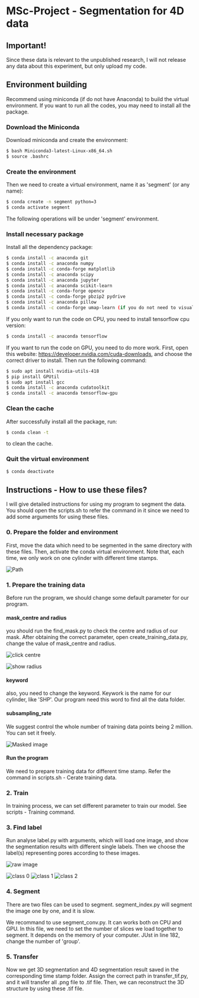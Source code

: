 # MSc-Project - Segmentation for 4D data

## Important!

Since these data is relevant to the unpublished research, I will not release any data about this experiment, but only upload my code.

## Environment building

Recommend using miniconda (if do not have Anaconda) to build the virtual environment. If you want to run all the codes, you may need to install all the package.

### Download the Miniconda
Download miniconda and create the environment:
```sh
$ bash Miniconda3-latest-Linux-x86_64.sh
$ source .bashrc
```
### Create the environment
Then we need to create a virtual environment, name it as 'segment' (or any name):
```sh
$ conda create -n segment python=3
$ conda activate segment
```
The following operations will be under 'segment' environment.

### Install necessary package
Install all the dependency package:
```sh
$ conda install -c anaconda git
$ conda install -c anaconda numpy
$ conda install -c conda-forge matplotlib
$ conda install -c anaconda scipy
$ conda install -c anaconda jupyter
$ conda install -c anaconda scikit-learn
$ conda install -c conda-forge opencv
$ conda install -c conda-forge pbzip2 pydrive
$ conda install -c anaconda pillow
$ conda install -c conda-forge umap-learn (if you do not need to visualise in umap, do not need to install this package)
```
If you only want to run the code on CPU, you need to install tensorflow cpu version:
```sh
$ conda install -c anaconda tensorflow
```
If you want to run the code on GPU, you need to do more work.
First, open this website: https://developer.nvidia.com/cuda-downloads, and choose the correct driver to install.
Then run the following command:
```sh
$ sudo apt install nvidia-utils-418
$ pip install GPUtil
$ sudo apt install gcc
$ conda install -c anaconda cudatoolkit
$ conda install -c anaconda tensorflow-gpu
```

### Clean the cache
After successfully install all the package, run:
```sh
$ conda clean -t
```
to clean the cache.

### Quit the virtual environment
```sh
$ conda deactivate
```

## Instructions - How to use these files?
I will give detailed instructions for using my program to segment the data. You should open the scripts.sh to refer the command in it since we need to add some arguments for using these files.

### 0. Prepare the folder and environment
First, move the data which need to be segmented in the same directory with these files. Then, activate the conda virtual environment. Note that, each time, we only work on one cylinder with different time stamps. 

![Path](https://github.com/misclick47/MSc-Project/tree/master/images/path.png)


### 1. Prepare the training data
Before run the program, we should change some default parameter for our program.

#### mask_centre and radius
you should run the find_mask.py to check the centre and radius of our mask. After obtaining the correct parameter, open create_training_data.py, change the value of mask_centre and radius.

![click centre](https://github.com/misclick47/MSc-Project/tree/master/images/click_centre.png)

![show radius](https://github.com/misclick47/MSc-Project/tree/master/images/show_radius.png)


#### keyword
also, you need to change the keyword. Keywork is the name for our cylinder, like 'SHP'. Our program need this word to find all the data folder.

#### subsampling_rate
We suggest control the whole number of training data points being 2 million. You can set it freely.

![Masked image](https://github.com/misclick47/MSc-Project/tree/master/images/masked.png)

#### Run the program
We need to prepare training data for different time stamp. Refer the command in scripts.sh - Cerate training data. 

### 2. Train
In training process, we can set different parameter to train our model. See scripts - Training command.

### 3. Find label
Run analyse label.py with arguments, which will load one image, and show the segmentation results with different single labels. Then we choose the label(s) representing pores according to these images.

![raw image](https://github.com/misclick47/MSc-Project/tree/master/images/raw_image.png)

![class 0](https://github.com/misclick47/MSc-Project/tree/master/images/analyse_label_4D_0.png)
![class 1](https://github.com/misclick47/MSc-Project/tree/master/images/analyse_label_4D_1.png)
![class 2](https://github.com/misclick47/MSc-Project/tree/master/images/analyse_label_4D_2.png)

### 4. Segment
There are two files can be used to segment. segment_index.py will segment the image one by one, and it is slow.

We recommand to use segment_conv.py. It can works both on CPU and GPU. In this file, we need to set the number of slices we load together to segment. It depends on the memory of your computer. JUst in line 182, change the number of 'group'.

### 5. Transfer
Now we get 3D segmentation and 4D segmentation result saved in the corresponding time stamp folder. Assign the correct path in transfer_tif.py, and it will transfer all .png file to .tif file. Then, we can reconstruct the 3D structure by using these .tif file.





